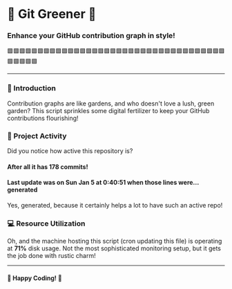 # 🌱 Git Greener 🌿
### Enhance your GitHub contribution graph in style!
🟩🟩🟩🟩🟩🟩🟩🟩🟩🟩🟩🟩🟩🟩🟩🟩🟩🟩🟩🟩🟩🟩🟩🟩🟩🟩🟩🟩🟩🟩🟩🟩🟩🟩🟩🟩🟩🟩🟩🟩🟩

---

### 🎨 Introduction
Contribution graphs are like gardens, and who doesn't love a lush, green garden? This script sprinkles some digital fertilizer to keep your GitHub contributions flourishing!

### 🚀 Project Activity
Did you notice how active this repository is?
#### After all it has 178 commits!

#### Last update was on Sun Jan 5 at 0:40:51 when those lines were... generated

Yes, generated, because it certainly helps a lot to have such an active repo!

### 💻 Resource Utilization
Oh, and the machine hosting this script (cron updating this file) is operating at **71%** disk usage.
Not the most sophisticated monitoring setup, but it gets the job done with rustic charm!

---

#### 🌟 Happy Coding! 🌟
